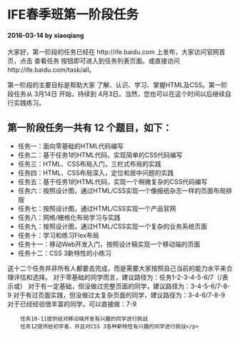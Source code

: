 <!DOCTYPE html>
<html>
<head>
   <meta http-equiv="Content-Type" content="text/html; charset=utf-8">

   <title>百度前端技术学院2016题目汇总</title>
</head>

<body>
   <h1>IFE春季班第一阶段任务</h1>
   
   <h4>2016-03-14 by xiaoqiang</h4>
   
   <p>大家好，第一阶段的任务已经在 http://ife.baidu.com 上发布，大家访问官网首页，点击 查看任务 按钮即可进入到任务列表页面。或直接访问 http://ife.baidu.com/task/all。</p>
   <p>第一阶段的主要目标是帮助大家 了解、认识、学习、掌握HTML及CSS。第一阶段任务从 3月14日 开始，持续到 4月3日。当然，您也可以在这个时间以后继续自行实践练习。</p>
   
   <h2>第一阶段任务一共有 12 个题目，如下：</h2>
   <ul>
      <li>任务一：面向零基础的HTML代码编写</li>
      <li>任务二：基于任务1的HTML代码，实现简单的CSS代码编写</li>
      <li>任务三：HTML、CSS布局入门，三栏式布局的实践</li>
      <li>任务四：HTML、CSS布局深入，定位和居中问题的实践</li>
      <li>任务五：基于任务1的HTML代码，实现一个稍微复杂的CSS代码编写</li>
      <li>任务六：按照设计图，通过HTML/CSS实现一个像报纸杂志一样的页面布局排版</li>
      <li>任务七：按照设计图，通过HTML/CSS实现一个产品官网</li>
      <li>任务八：网格/栅格化布局学习与实践</li>
      <li>任务九：按照设计图，通过HTML/CSS实现一个复杂的业务系统页面</li>
      <li>任务十：学习和练习Flex布局</li>
      <li>任务十一：移动Web开发入门，按照设计稿实现一个移动端的页面</li>
      <li>任务十二：CSS 3新特性的小练习</li>
    </ul>
    <p>这十二个任务并非所有人都要去完成，而是需要大家按照自己当前的能力水平来合理评估和选择。
        对于零基础的同学而言，建议路径为：任务1-2-3-4-5-6/7（/表示或）
        对于有一定基础，但没做过完整页面的同学，建议路径为：3-4-5-6/7-8-9
        对于有过页面实践，但没做过太复杂页面的同学，建议路径为：3-4-6/7-8-9
        对于已经经验很丰富的同学，可以直接做：7-9

        任务10-11提供给对移动端开发有兴趣的同学进行挑战
        任务12提供给初学者，并且对CSS 3各种新特性有兴趣的同学进行挑战</p>
      
      
</body>

</html>
